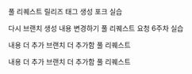 풀 리퀘스트 릴리즈 태그 생성 포크 실습

다시 브랜치 생성 내용 변경하기 풀 리퀘스트 요청 6주차 실습

내용 더 추가 브랜치 더 추가함 풀 리퀘스트

내용 더 추가 브랜치 더 추가함 풀 리퀘스트

